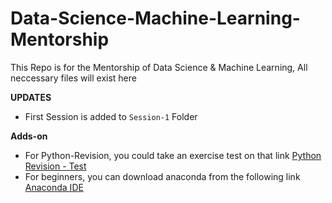 # Data-Science-Machine-Learning-Mentorship
This Repo is for the Mentorship of Data Science &amp; Machine Learning, All neccessary files will exist here

**UPDATES**
* First Session is added to `Session-1` Folder

**Adds-on**
* For Python-Revision, you could take an exercise test on that link [Python Revision - Test](https://forms.gle/iURCy8VtyPYVTF1t6)
* For beginners, you can download anaconda from the following link [Anaconda IDE](https://www.anaconda.com/download)

